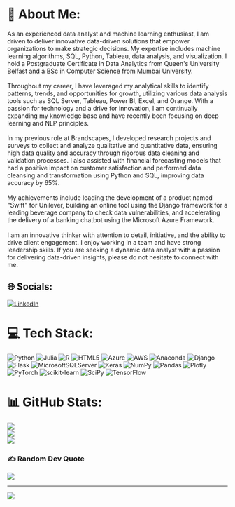 # 💫 About Me:
As an experienced data analyst and machine learning enthusiast, I am driven to deliver innovative data-driven solutions that empower organizations to make strategic decisions. My expertise includes machine learning algorithms, SQL, Python, Tableau, data analysis, and visualization. I hold a Postgraduate Certificate in Data Analytics from Queen's University Belfast and a BSc in Computer Science from Mumbai University.<br><br>Throughout my career, I have leveraged my analytical skills to identify patterns, trends, and opportunities for growth, utilizing various data analysis tools such as SQL Server, Tableau, Power BI, Excel, and Orange. With a passion for technology and a drive for innovation, I am continually expanding my knowledge base and have recently been focusing on deep learning and NLP principles.<br><br>In my previous role at Brandscapes, I developed research projects and surveys to collect and analyze qualitative and quantitative data, ensuring high data quality and accuracy through rigorous data cleaning and validation processes. I also assisted with financial forecasting models that had a positive impact on customer satisfaction and performed data cleansing and transformation using Python and SQL, improving data accuracy by 65%.<br><br>My achievements include leading the development of a product named "Swift" for Unilever, building an online tool using the Django framework for a leading beverage company to check data vulnerabilities, and accelerating the delivery of a banking chatbot using the Microsoft Azure Framework.<br><br>I am an innovative thinker with attention to detail, initiative, and the ability to drive client engagement. I enjoy working in a team and have strong leadership skills. If you are seeking a dynamic data analyst with a passion for delivering data-driven insights, please do not hesitate to connect with me.


## 🌐 Socials:
[![LinkedIn](https://img.shields.io/badge/LinkedIn-%230077B5.svg?logo=linkedin&logoColor=white)](https://linkedin.com/in/https://www.linkedin.com/in/imran-erasali/) 

# 💻 Tech Stack:
![Python](https://img.shields.io/badge/python-3670A0?style=for-the-badge&logo=python&logoColor=ffdd54) 	![Julia](https://img.shields.io/badge/-Julia-9558B2?style=for-the-badge&logo=julia&logoColor=white) ![R](https://img.shields.io/badge/r-%23276DC3.svg?style=for-the-badge&logo=r&logoColor=white) ![HTML5](https://img.shields.io/badge/html5-%23E34F26.svg?style=for-the-badge&logo=html5&logoColor=white) ![Azure](https://img.shields.io/badge/azure-%230072C6.svg?style=for-the-badge&logo=azure-devops&logoColor=white) ![AWS](https://img.shields.io/badge/AWS-%23FF9900.svg?style=for-the-badge&logo=amazon-aws&logoColor=white) ![Anaconda](https://img.shields.io/badge/Anaconda-%2344A833.svg?style=for-the-badge&logo=anaconda&logoColor=white) ![Django](https://img.shields.io/badge/django-%23092E20.svg?style=for-the-badge&logo=django&logoColor=white) ![Flask](https://img.shields.io/badge/flask-%23000.svg?style=for-the-badge&logo=flask&logoColor=white) ![MicrosoftSQLServer](https://img.shields.io/badge/Microsoft%20SQL%20Sever-CC2927?style=for-the-badge&logo=microsoft%20sql%20server&logoColor=white) ![Keras](https://img.shields.io/badge/Keras-%23D00000.svg?style=for-the-badge&logo=Keras&logoColor=white) ![NumPy](https://img.shields.io/badge/numpy-%23013243.svg?style=for-the-badge&logo=numpy&logoColor=white) ![Pandas](https://img.shields.io/badge/pandas-%23150458.svg?style=for-the-badge&logo=pandas&logoColor=white) ![Plotly](https://img.shields.io/badge/Plotly-%233F4F75.svg?style=for-the-badge&logo=plotly&logoColor=white) ![PyTorch](https://img.shields.io/badge/PyTorch-%23EE4C2C.svg?style=for-the-badge&logo=PyTorch&logoColor=white) ![scikit-learn](https://img.shields.io/badge/scikit--learn-%23F7931E.svg?style=for-the-badge&logo=scikit-learn&logoColor=white) ![SciPy](https://img.shields.io/badge/SciPy-%230C55A5.svg?style=for-the-badge&logo=scipy&logoColor=%white) ![TensorFlow](https://img.shields.io/badge/TensorFlow-%23FF6F00.svg?style=for-the-badge&logo=TensorFlow&logoColor=white)
# 📊 GitHub Stats:
![](https://github-readme-stats.vercel.app/api?username=Imranerasali&theme=dark&hide_border=false&include_all_commits=true&count_private=false)<br/>
![](https://github-readme-streak-stats.herokuapp.com/?user=Imranerasali&theme=dark&hide_border=false)<br/>
![](https://github-readme-stats.vercel.app/api/top-langs/?username=Imranerasali&theme=dark&hide_border=false&include_all_commits=true&count_private=false&layout=compact)

### ✍️ Random Dev Quote
![](https://quotes-github-readme.vercel.app/api?type=horizontal&theme=radical)

---
[![](https://visitcount.itsvg.in/api?id=Imranerasali&icon=0&color=0)](https://visitcount.itsvg.in)

<!-- Proudly created with GPRM ( https://gprm.itsvg.in ) -->

